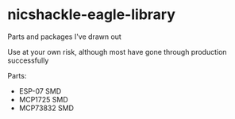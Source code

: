 # nicshackle-eagle-library
Parts and packages I've drawn out

Use at your own risk, although most have gone through production successfully


Parts:
* ESP-07 SMD
* MCP1725 SMD
* MCP73832 SMD




